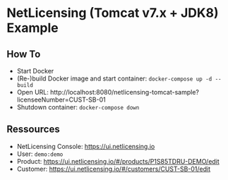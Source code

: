 # NetLicensing (Tomcat v7.x + JDK8) Example

## How To

- Start Docker
- (Re-)build Docker image and start container: `docker-compose up -d --build`
- Open URL: http://localhost:8080/netlicensing-tomcat-sample?licenseeNumber=CUST-SB-01
- Shutdown container: `docker-compose down`

## Ressources

- NetLicensing Console: https://ui.netlicensing.io
- User: `demo:demo`
- Product: https://ui.netlicensing.io/#/products/P1S85TDRU-DEMO/edit
- Customer: https://ui.netlicensing.io/#/customers/CUST-SB-01/edit
